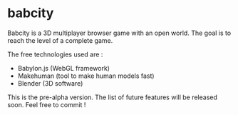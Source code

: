 # babcity

Babcity is a 3D multiplayer browser game with an open world.
The goal is to reach the level of a complete game.

The free technologies used are :
- Babylon.js (WebGL framework)
- Makehuman (tool to make human models fast)
- Blender (3D software)

This is the pre-alpha version. 
The list of future features will be released soon. 
Feel free to commit ! 

